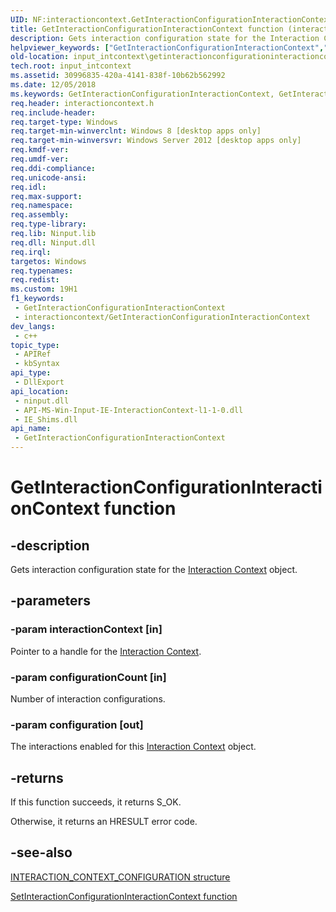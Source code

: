 ```yaml
---
UID: NF:interactioncontext.GetInteractionConfigurationInteractionContext
title: GetInteractionConfigurationInteractionContext function (interactioncontext.h)
description: Gets interaction configuration state for the Interaction Context object.
helpviewer_keywords: ["GetInteractionConfigurationInteractionContext","GetInteractionConfigurationInteractionContext function","input_intcontext.getinteractionconfigurationinteractioncontext","interactioncontext.getinteractionconfigurationinteractioncontext","interactioncontext/GetInteractionConfigurationInteractionContext"]
old-location: input_intcontext\getinteractionconfigurationinteractioncontext.htm
tech.root: input_intcontext
ms.assetid: 30996835-420a-4141-838f-10b62b562992
ms.date: 12/05/2018
ms.keywords: GetInteractionConfigurationInteractionContext, GetInteractionConfigurationInteractionContext function, input_intcontext.getinteractionconfigurationinteractioncontext, interactioncontext.getinteractionconfigurationinteractioncontext, interactioncontext/GetInteractionConfigurationInteractionContext
req.header: interactioncontext.h
req.include-header: 
req.target-type: Windows
req.target-min-winverclnt: Windows 8 [desktop apps only]
req.target-min-winversvr: Windows Server 2012 [desktop apps only]
req.kmdf-ver: 
req.umdf-ver: 
req.ddi-compliance: 
req.unicode-ansi: 
req.idl: 
req.max-support: 
req.namespace: 
req.assembly: 
req.type-library: 
req.lib: Ninput.lib
req.dll: Ninput.dll
req.irql: 
targetos: Windows
req.typenames: 
req.redist: 
ms.custom: 19H1
f1_keywords:
 - GetInteractionConfigurationInteractionContext
 - interactioncontext/GetInteractionConfigurationInteractionContext
dev_langs:
 - c++
topic_type:
 - APIRef
 - kbSyntax
api_type:
 - DllExport
api_location:
 - ninput.dll
 - API-MS-Win-Input-IE-InteractionContext-l1-1-0.dll
 - IE_Shims.dll
api_name:
 - GetInteractionConfigurationInteractionContext
---
```


# GetInteractionConfigurationInteractionContext function


## -description

Gets interaction configuration state  for the [Interaction Context](../_input_intcontext/index.md) object.

## -parameters

### -param interactionContext [in]

Pointer to a handle for the [Interaction Context](../_input_intcontext/index.md).

### -param configurationCount [in]

Number of interaction configurations.

### -param configuration [out]

The interactions enabled for this [Interaction Context](../_input_intcontext/index.md) object.

## -returns

If this function succeeds, it returns S_OK.
 
Otherwise, it returns an HRESULT error code.

## -see-also





[INTERACTION_CONTEXT_CONFIGURATION structure](ns-interactioncontext-interaction_context_configuration.md)







[SetInteractionConfigurationInteractionContext function](nf-interactioncontext-setinteractionconfigurationinteractioncontext.md)